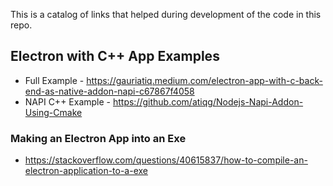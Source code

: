 This is a catalog of links that helped during development of the code in this repo.

## Electron with C++ App Examples

* Full Example - https://gauriatiq.medium.com/electron-app-with-c-back-end-as-native-addon-napi-c67867f4058
* NAPI C++ Example - https://github.com/atiqg/Nodejs-Napi-Addon-Using-Cmake

### Making an Electron App into an Exe

* https://stackoverflow.com/questions/40615837/how-to-compile-an-electron-application-to-a-exe